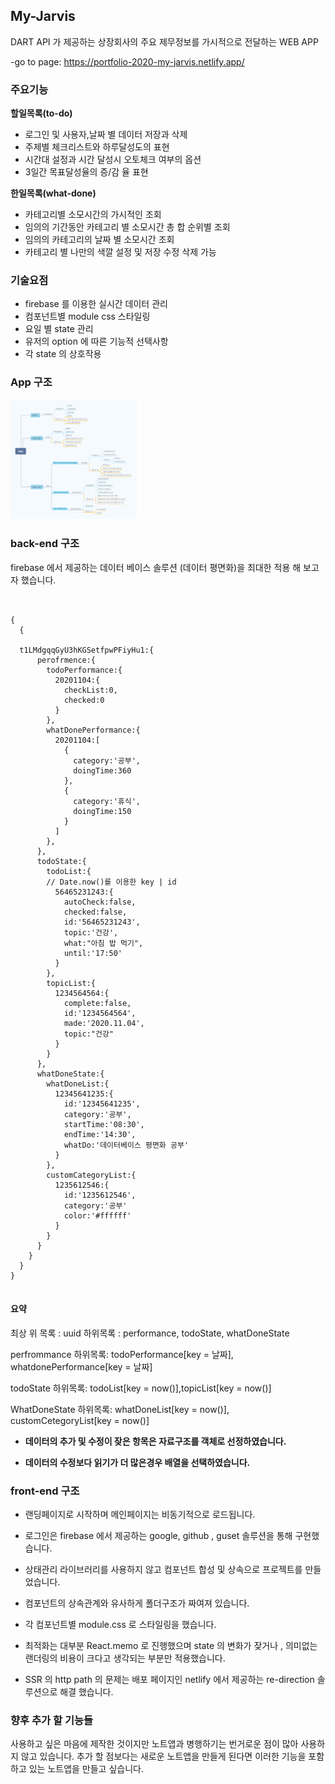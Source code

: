 <!-- @format -->

## My-Jarvis

DART API 가 제공하는 상장회사의 주요 제무정보를 가시적으로 전달하는 WEB APP

-go to page: <https://portfolio-2020-my-jarvis.netlify.app/>

### 주요기능

**할일목록(to-do)**

- 로그인 및 사용자,날짜 별 데이터 저장과 삭제
- 주제별 체크리스트와 하루달성도의 표현
- 시간대 설정과 시간 달성시 오토체크 여부의 옵션
- 3일간 목표달성율의 증/감 율 표현

**한일목록(what-done)**

- 카테고리별 소모시간의 가시적인 조회
- 임의의 기간동안 카테고리 별 소모시간 총 합 순위별 조회
- 임의의 카테고리의 날짜 별 소모시간 조회
- 카테고리 별 나만의 색깔 설정 및 저장 수정 삭제 가능

### 기술요점

- firebase 를 이용한 실시간 데이터 관리
- 컴포넌트별 module css 스타일링
- 요일 별 state 관리
- 유저의 option 에 따른 기능적 선택사항
- 각 state 의 상호작용

### App 구조

<img src="/App.png" width="40%" height="30%" title="앱 구조" alt="앱 구조"></img>

### back-end 구조

firebase 에서 제공하는 데이터 베이스 솔루션 (데이터 평면화)을 최대한 적용 해 보고자 했습니다.

<pre>
<code>
<!-- Example -->
{
  {
  <!-- 각 id 별 uuid -->
  t1LMdgqqGyU3hKGSetfpwPFiyHu1:{
      perofrmence:{
        todoPerformance:{
          20201104:{
            checkList:0,
            checked:0
          }
        },
        whatDonePerformance:{
          20201104:[
            {
              category:'공부',
              doingTime:360
            },
            {
              category:'휴식',
              doingTime:150
            }
          ]
        },
      },
      todoState:{
        todoList:{
        // Date.now()를 이용한 key | id 
          56465231243:{
            autoCheck:false,
            checked:false,
            id:'56465231243',
            topic:'건강',
            what:"아침 밥 먹기",
            until:'17:50'
          }
        },
        topicList:{
          1234564564:{
            complete:false,
            id:'1234564564',
            made:'2020.11.04',
            topic:"건강"
          }
        }
      },
      whatDoneState:{
        whatDoneList:{
          12345641235:{
            id:'12345641235',
            category:'공부',
            startTime:'08:30',
            endTime:'14:30',
            whatDo:'데이터베이스 평면화 공부'
          }
        },
        customCategoryList:{
          1235612546:{
            id:'1235612546',
            category:'공부'
            color:'#ffffff'
          }
        }
      }
    }
  }
}
</code>
</pre>

#### 요약

최상 위 목록 : uuid
하위목록 : performance, todoState, whatDoneState

perfrommance 하위목록: todoPerformance[key = 날짜], whatdonePerformance[key = 날짜]

todoState 하위목록: todoList[key = now()],topicList[key = now()]

WhatDoneState 하위목록: whatDoneList[key = now()], customCetegoryList[key = now()]

- **데이터의 추가 및 수정이 잦은 항목은 자료구조를 객체로 선정하였습니다.**

- **데이터의 수정보다 읽기가 더 많은경우 배열을 선택하였습니다.**

### front-end 구조

- 랜딩페이지로 시작하며 메인페이지는 비동기적으로 로드됩니다.

- 로그인은 firebase 에서 제공하는 google, github , guset 솔루션을 통해 구현했습니다.

- 상태관리 라이브러리를 사용하지 않고 컴포넌트 합성 및 상속으로 프로젝트를 만들었습니다.

- 컴포넌트의 상속관계와 유사하게 폴더구조가 짜여져 있습니다.

- 각 컴포넌트별 module.css 로 스타일링을 했습니다.

- 최적화는 대부분 React.memo 로 진행했으며 state 의 변화가 잦거나 , 의미없는 랜더링의 비용이 크다고 생각되는 부분만 적용했습니다.

- SSR 의 http path 의 문제는 배포 페이지인 netlify 에서 제공하는 re-direction 솔루션으로 해결 했습니다.

### 향후 추가 할 기능들

사용하고 싶은 마음에 제작한 것이지만 노트앱과 병행하기는 번거로운 점이 많아 사용하지 않고 있습니다.
추가 할 점보다는 새로운 노트앱을 만들게 된다면 이러한 기능을 포함하고 있는 노트앱을 만들고 싶습니다.
